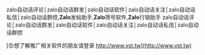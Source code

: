 zalo自动话评论│zalo自动话群发│zalo自动话软件│zalo自动话关注│zalo自动话私信│zalo自动话群控,**Zalo**发帖助手,**Zalo**筛号软件,**Zalo**行销助手
zalo自动话评论│zalo自动话群发│zalo自动话软件│zalo自动话关注│zalo自动话私信│zalo自动话群控

[😍想了解推广相关软件的朋友请登录 http://www.vst.tw](http://www.vst.tw)



